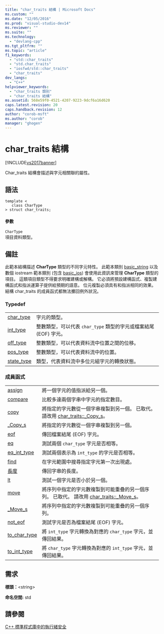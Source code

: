```yaml
---
title: "char_traits 結構 | Microsoft Docs"
ms.custom: ""
ms.date: "12/05/2016"
ms.prod: "visual-studio-dev14"
ms.reviewer: ""
ms.suite: ""
ms.technology: 
  - "devlang-cpp"
ms.tgt_pltfrm: ""
ms.topic: "article"
f1_keywords: 
  - "std::char_traits"
  - "std.char_traits"
  - "iosfwd/std::char_traits"
  - "char_traits"
dev_langs: 
  - "C++"
helpviewer_keywords: 
  - "char_traits 類別"
  - "char_traits 結構"
ms.assetid: 568e59f0-4521-4207-9223-9dcf6a16d620
caps.latest.revision: 20
caps.handback.revision: 12
author: "corob-msft"
ms.author: "corob"
manager: "ghogen"
---
```

# char_traits 結構
[!INCLUDE[vs2017banner](../assembler/inline/includes/vs2017banner.md)]

Char\_traits 結構會描述與字元相關聯的屬性。  
  
## 語法  
  
```  
template <  
   class CharType  
> struct char_traits;  
```  
  
#### 參數  
 `CharType`  
 項目資料類型。  
  
## 備註  
 此範本結構描述 **CharType** 類型的不同字元特性。  此範本類別 [basic\_string](../standard-library/basic-string-class.md) 以及數個 iostream 範本類別 \(包含 [basic\_ios](../standard-library/basic-ios-class.md)\) 會使用此資訊來管理 **CharType** 類型的項目。  這類項目類型不得要求明確建構或解構。  它必須將預設建構函式、複製建構函式和指派運算子提供給預期的語意。  位元複製必須具有和指派相同的效果。  結構 char\_traits 的成員函式都無法擲回例外狀況。  
  
### Typedef  
  
|||  
|-|-|  
|[char\_type](../Topic/char_traits::char_type.md)|字元的類型。|  
|[int\_type](../Topic/char_traits::int_type.md)|整數類型，可以代表 `char_type` 類型的字元或檔案結尾 \(EOF\) 字元。|  
|[off\_type](../Topic/char_traits::off_type.md)|整數類型，可以代表資料流中位置之間的位移。|  
|[pos\_type](../Topic/char_traits::pos_type.md)|整數類型，可以代表資料流中的位置。|  
|[state\_type](../Topic/char_traits::state_type.md)|類型，代表資料流中多位元組字元的轉換狀態。|  
  
### 成員函式  
  
|||  
|-|-|  
|[assign](../Topic/char_traits::assign.md)|將一個字元的值指派給另一個。|  
|[compare](../Topic/char_traits::compare.md)|比較多達兩個字串中字元的指定數目。|  
|[copy](../Topic/char_traits::copy.md)|將指定的字元數從一個字串複製到另一個。  已取代。  請改用 [char\_traits::\_Copy\_s](../Topic/char_traits::_Copy_s.md)。|  
|[\_Copy\_s](../Topic/char_traits::_Copy_s.md)|將指定的字元數從一個字串複製到另一個。|  
|[eof](../Topic/char_traits::eof.md)|傳回檔案結尾 \(EOF\) 字元。|  
|[eq](../Topic/char_traits::eq.md)|測試兩個 `char_type` 字元是否相等。|  
|[eq\_int\_type](../Topic/char_traits::eq_int_type.md)|測試兩個表示為 `int_type` 的字元是否相等。|  
|[find](../Topic/char_traits::find.md)|在字元範圍中搜尋指定字元第一次出現處。|  
|[長度](../Topic/char_traits::length.md)|傳回字串的長度。|  
|[lt](../Topic/char_traits::lt.md)|測試一個字元是否小於另一個。|  
|[move](../Topic/char_traits::move.md)|將序列中指定的字元數複製到可能重疊的另一個序列。  已取代。  請改用 [char\_traits::\_Move\_s](../Topic/char_traits::_Move_s.md)。|  
|[\_Move\_s](../Topic/char_traits::_Move_s.md)|將序列中指定的字元數複製到可能重疊的另一個序列。|  
|[not\_eof](../Topic/char_traits::not_eof.md)|測試字元是否為檔案結尾 \(EOF\) 字元。|  
|[to\_char\_type](../Topic/char_traits::to_char_type.md)|將 `int_type` 字元轉換為對應的 `char_type` 字元，並傳回結果。|  
|[to\_int\_type](../Topic/char_traits::to_int_type.md)|將 `char_type` 字元轉換為對應的 `int_type` 字元，並傳回結果。|  
  
## 需求  
 **標頭：**\<string\>  
  
 **命名空間:** std  
  
## 請參閱  
 [C\+\+ 標準程式庫中的執行緒安全](../standard-library/thread-safety-in-the-cpp-standard-library.md)